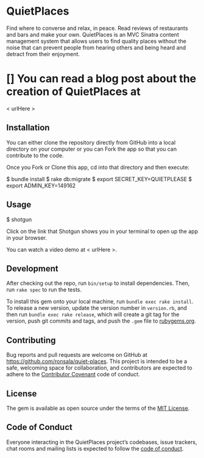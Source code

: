 # QuietPlaces

Find where to converse and relax, in peace. Read reviews of restaurants and bars and make your own. QuietPlaces is an MVC Sinatra content management system that allows users to find quality places without the noise that can prevent people from hearing others and being heard and detract from their enjoyment.

# [] You can read a blog post about the creation of QuietPlaces at
< urlHere >

## Installation

You can either clone the repository directly from GitHub into a local directory on your computer or you can Fork the app so that you can contribute to the code.

Once you Fork or Clone this app, cd into that directory and then execute:

  $ bundle install
  $ rake db:migrate
  $ export SECRET_KEY=QUIETPLEASE
  $ export ADMIN_KEY=149162

## Usage

   $ shotgun

Click on the link that Shotgun shows you in your terminal to open up the app in your browser.

You can watch a video demo at
< urlHere >.

## Development

After checking out the repo, run `bin/setup` to install dependencies. Then, run `rake spec` to run the tests.

To install this gem onto your local machine, run `bundle exec rake install`. To release a new version, update the version number in `version.rb`, and then run `bundle exec rake release`, which will create a git tag for the version, push git commits and tags, and push the `.gem` file to [rubygems.org](https://rubygems.org).

## Contributing

Bug reports and pull requests are welcome on GitHub at https://github.com/ronsala/quiet-places. This project is intended to be a safe, welcoming space for collaboration, and contributors are expected to adhere to the [Contributor Covenant](http://contributor-covenant.org) code of conduct.

## License

The gem is available as open source under the terms of the [MIT License](https://opensource.org/licenses/MIT).

## Code of Conduct

Everyone interacting in the QuietPlaces project’s codebases, issue trackers, chat rooms and mailing lists is expected to follow the [code of conduct](https://github.com/ronsala/quiet-places/blob/master/CODE_OF_CONDUCT.md).
